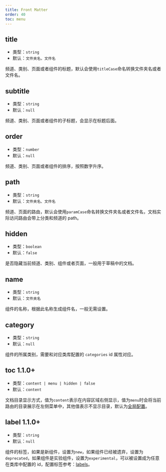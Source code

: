 ```yaml
---
title: Front Matter
order: 40
toc: menu
---
```


## title

- 类型：`string`
- 默认：`文件夹名，文件名`

频道、类别、页面或者组件的标题，默认会使用`titleCase`命名转换文件夹名或者文件名。

## subtitle

- 类型：`string`
- 默认：`null`

频道、类别、页面或者组件的子标题，会显示在标题后面。

## order

- 类型：`number`
- 默认：`null`

频道、类别、页面或者组件的排序，按照数字升序。

## path
- 类型：`string`
- 默认：`文件夹名、文件名`

频道、页面的路由，默认会使用`paramCase`命名转换文件夹名或者文件名，文档实际访问路由会带上分类和频道的 path。

## hidden
- 类型：`boolean`
- 默认：`false`

是否隐藏当前频道、类别、组件或者页面，一般用于草稿中的文档。

## name
- 类型：`string`
- 默认：`文件夹名`

组件的名称，根据此名称生成组件名，一般无需设置。

## category
- 类型：`string`
- 默认：`null`

组件的所属类别，需要和对应类库配置的 `categories` id 属性对应。

## toc <label>1.1.0+</label>
- 类型：`content | menu | hidden | false`
- 默认：`content`

文档目录显示方式，值为`content`表示在内容区域右侧显示，值为`menu`时会将当前路由的目录展示在左侧菜单中，其他值表示不显示目录，默认为[全局配置](/configuration/global#toc)。

## label <label>1.1.0+</label>
- 类型：`string`
- 默认：`null`

组件的标签，如果是新组件，设置为`new`，如果组件已经被遗弃，设置为`deprecated`，如果组件是实验组件，设置为`experimental`，可以被设置成为任意在类库中配置的 id，配置标签参考：[labels](configuration/lib#labels)。

